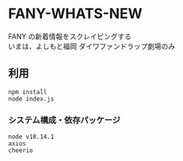 # FANY-WHATS-NEW

FANY の新着情報をスクレイピングする<br>
いまは、よしもと福岡 ダイワファンドラップ劇場のみ

## 利用

```
npm install
node index.js
```

### システム構成・依存パッケージ

```
node v18.14.1
axios
cheerio
```
